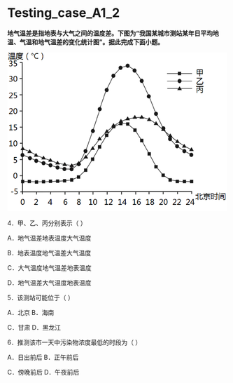 # Testing_case_A1_2

**地气温差是指地表与大气之间的温度差。下图为“我国某城市测站某年日平均地温、气温和地气温差的变化统计图”。据此完成下面小题。**

![Testing_case_A1_2-1](./img/Testing_case_A1_2-1.png)

4．甲、乙、丙分别表示（   ）

A．地气温差地表温度大气温度  

B．地表温度地气温差大气温度

C．大气温度地气温差地表温度  

D．地气温差大气温度地表温度

5．该测站可能位于（   ）

A．北京    B．海南   

C．甘肃    D．黑龙江

6．推测该市一天中污染物浓度最低的时段为（   ）

A．日出前后  B．正午前后 

C．傍晚前后  D．午夜前后